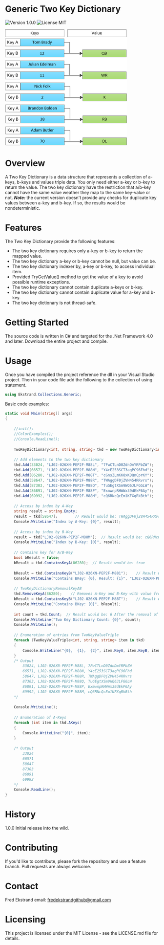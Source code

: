 # Generic Two Key Dictionary
![Version 1.0.0](https://img.shields.io/badge/Version-1.0.0-brightgreen.svg) ![License MIT](https://img.shields.io/badge/Licence-MIT-blue.svg)

![image](https://github.com/FredEkstrand/ImageFiles/raw/master/TwoKeyDictionary/TwoKeyDictionaryImage.png)	

# Overview
A Two Key Dictionary is a data structure that represents a collection of a-keys, b-keys and values triple data. You only need either a-key or b-key to return the value. The two key dictionary have the restriction that a/b-key cannot have the same value weather they map to the same key-value or not. **_Note:_** the current version doesn't provide any checks for duplicate key values between a-key and b-key. If so, the results would be nondeterministic. 

# Features
The Two Key Dictionary provide the following features:
* The two key dictionary requires only a-key or b-key to return the mapped value.
* The two key dictionary a-key or b-key cannot be null, but value can be.
* The two key dictionary indexer by, a-key or b-key, to access individual item.
* Provided TryGetValue() method to get the value of a key to avoid possible runtime exceptions. 
* The two key dictionary cannot contain duplicate a-keys or b-key.
* The two key dictionary cannot contain duplicate value for a-key and b-key.
* The two key dictionary is not thread-safe.

# Getting Started
The source code is written in C# and targeted for the .Net Framework 4.0 and later. Download the entire project and compile.

# Usage
Once you have compiled the project reference the dll in your Visual Studio project. Then in your code file add the following to the collection of using statement.

```csharp
using Ekstrand.Collections.Generic;
```
Basic code examples:
```csharp
static void Main(string[] args)
{

	//init();
	//ColorExamples();
	//Console.ReadLine();

	TwoKeyDictionary<int, string, string> tkd = new TwoKeyDictionary<int, string, string>();

	// Add elements to the two key dictionary
	tkd.Add(33024, "LJ02-026XN-PEP2F-M88L", "7FwCTLnD0ZdnDmYRPbZW");
	tkd.Add(66571, "LJ02-026XN-PEP2F-M88N", "Y4cE253SCT3agPC96Fhd");
	tkd.Add(86280, "LJ02-026XN-PEP2F-M88T", "cGnsZLmKK8xKDQnCprKY");
	tkd.Add(58647, "LJ02-026XN-PEP2F-M88R", "TWAggDF0jZVH454RRvrs");
	tkd.Add(87303, "LJ02-026XN-PEP2F-M88Q", "TuGEgtXSm9WQ6JLFGGLW");
	tkd.Add(86891, "LJ02-026XN-PEP2F-M88P", "ExmwnpRHWWx39dEkP6Ay");
	tkd.Add(69992, "LJ02-026XN-PEP2F-M88M", "cQ6RNcQcEm1KFXqRkBth");

	// Access by index by A-Key
	string result = string.Empty;
	result = tkd[58647];        // Result would be: TWAggDF0jZVH454RRvrs
	Console.WriteLine("Index by A-Key: {0}", result);

	// Access by index by B-Key
	result = tkd["LJ02-026XN-PEP2F-M88M"];  // Result would be: cQ6RNcQcEm1KFXqRkBth
	Console.WriteLine("Index by B-Key: {0}", result);

	// Contains key for A/B-Key
	bool bResult = false;
	bResult = tkd.ContainsKeyA(86280);  // Result would be: true

	bResult = tkd.ContainsKeyB("LJ02-026XN-PEP2F-M881");    // Result would be: false;
	Console.WriteLine("Contains BKey: {0}, Result: {1}", "LJ02-026XN-PEP2F-M881", bResult);

	// TwoKeyDictionaryRemovalKeyAB
	tkd.RemoveKeyA(86280);    // Removes A-Key and B-Key with value from the two key dictionary.
	bResult = tkd.ContainsKeyB("LJ02-026XN-PEP2F-M88T");	// Result would be: false;
	Console.WriteLine("Contains BKey: {0}", bResult);

	int count = tkd.Count;  // Result would be: 6 After the removal of A-Key & B-Key with value.
	Console.WriteLine("Two Key Dictionary Count: {0}", count);
	Console.WriteLine();

	// Enumeration of entries from TwoKeyValueTriple
	foreach (TwoKeyValueTriple<int, string, string> item in tkd)
	{
		Console.WriteLine("{0},  {1},  {2}", item.KeyA, item.KeyB, item.Value);
	}
	/* Output
		33024, LJ02-026XN-PEP2F-M88L, 7FwCTLnD0ZdnDmYRPbZW
		66571, LJ02-026XN-PEP2F-M88N, Y4cE253SCT3agPC96Fhd
		58647, LJ02-026XN-PEP2F-M88R, TWAggDF0jZVH454RRvrs
		87303, LJ02-026XN-PEP2F-M88Q, TuGEgtXSm9WQ6JLFGGLW
		86891, LJ02-026XN-PEP2F-M88P, ExmwnpRHWWx39dEkP6Ay
		69992, LJ02-026XN-PEP2F-M88M, cQ6RNcQcEm1KFXqRkBth	
	*/

	Console.WriteLine();

	// Enumeration of A-Keys
	foreach (int item in tkd.AKeys)
	{
		Console.WriteLine("{0}", item);
	}

	/* Output
		33024
		66571
		58647
		87303
		86891
		69992	
	*/
	Console.ReadLine();
}
```

# History
 1.0.0 Initial release into the wild.

# Contributing

If you'd like to contribute, please fork the repository and use a feature
branch. Pull requests are always welcome.

# Contact
Fred Ekstrand
email: fredekstrandgithub@gmail.com

# Licensing

This project is licensed under the MIT License - see the LICENSE.md file for details.
